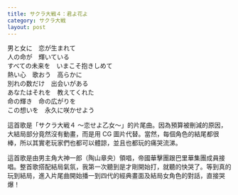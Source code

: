 ```yaml
---
title: サクラ大戦４：君よ花よ
category: サクラ大戦
layout: post
---
```


男と女に　恋が生まれて<br>
人の命が　輝いている<br>
すべての未来を　いまこそ抱きしめて<br>
熱い心　歌おう　高らかに<br>
別れの数だけ　出会いがある<br>
あなたはそれを　教えてくれた<br>
命の輝き　命の広がりを<br>
この想いを　永久に咲かせよう

這首歌是「サクラ大戦４ ～恋せよ乙女～」的片尾曲。因為預算被刪減的原因，大結局部分竟然沒有動畫，而是用 CG 圖片代替。當然，每個角色的結尾都很棒，所以其實老玩家們也都可以體諒，並且也都玩的痛哭流涕。

這首歌是由男主角大神一郎（陶山章央）領唱，帝國華擊團跟巴里華集團成員接唱。整首歌搭配結局氣氛，我第一次聽到是才剛開始打，就聽的快哭了。等到真的玩到結局，進入片尾曲開始播一到四代的經典畫面及結局女角色的對話，直接哭爆！
